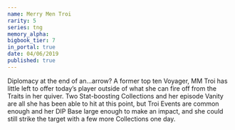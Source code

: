 ```yaml
---
name: Merry Men Troi
rarity: 5
series: tng
memory_alpha:
bigbook_tier: 7
in_portal: true
date: 04/06/2019
published: true
---
```


Diplomacy at the end of an...arrow? A former top ten Voyager, MM Troi has little left to offer today’s player outside of what she can fire off from the Traits in her quiver. Two Stat-boosting Collections and her episode Vanity are all she has been able to hit at this point, but Troi Events are common enough and her DIP Base large enough to make an impact, and she could still strike the target with a few more Collections one day.
